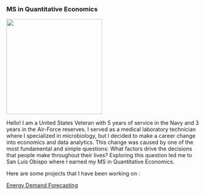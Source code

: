 ### MS in Quantitative Economics 
<img src="https://user-images.githubusercontent.com/67656632/223620480-44ee8434-f6f1-4f12-bec9-25e8567c6f3a.png" width="250" height="250">

Hello! I am a United States Veteran with 5 years of service in the Navy and 3 years in the Air-Force reserves. I served as a medical laboratory technician where I specialized in microbiology, but I decided to make a career change into economics and data analytics. This change was caused by one of the most fundamental and simple questions: What factors drive the decisions that people make throughout their lives? Exploring this question led me to San Luis Obispo where I earned my MS in Quantitative Economics.

Here are some projects that I have been working on : 

[Energy Demand Forecasting](https://jesse-san.github.io/energy.github.io/)

